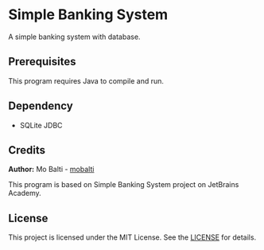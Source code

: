# Simple Banking System
A simple banking system with database.

## Prerequisites
This program requires Java to compile and run.

## Dependency
- SQLite JDBC

## Credits
**Author:** Mo Balti - [mobalti](https://github.com/mobalti)

This program is based on Simple Banking System project on JetBrains Academy.

## License
This project is licensed under the MIT License. See the [LICENSE](https://github.com/mobalic/Simple-Banking-System/blob/main/LICENSE) for details.

